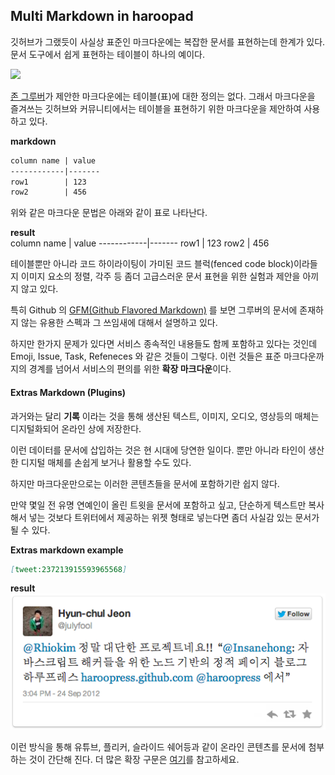 ## Multi Markdown in haroopad

깃허브가 그랬듯이 사실상 표준인 마크다운에는 복잡한 문서를 표현하는데 한계가 있다. 문서 도구에서 쉽게 표현하는 테이블이 하나의 예이다. 

![](http://media02.dconstruct.org/2010-0008/i/speakers/profile/john-gruber.jpg)

[존 그루버][gruber]가 제안한 마크다운에는 테이블(표)에 대한 정의는 없다. 그래서 마크다운을 즐겨쓰는 깃허브와 커뮤니티에서는 테이블을 표현하기 위한 마크다운을 제안하여 사용하고 있다.

**markdown**  
```markdown
column name | value
------------|-------
row1        | 123
row2        | 456
```

위와 같은 마크다운 문법은 아래와 같이 표로 나타난다.

**result**  
column name | value
------------|-------
row1        | 123
row2        | 456

테이블뿐만 아니라 코드 하이라이팅이 가미된 코드 블럭(fenced code block)이라들지 이미지 요소의 정렬, 각주 등 좀더 고급스러운 문서 표현을 위한 실험과 제안을 아끼지 않고 있다.

특히 Github 의 [GFM(Github Flavored Markdown)](https://help.github.com/articles/github-flavored-markdown) 를 보면 그루버의 문서에 존재하지 않는 유용한 스펙과 그 쓰임새에 대해서 설명하고 있다.

하지만 한가지 문제가 있다면 서비스 종속적인 내용들도 함께 포함하고 있다는 것인데 Emoji, Issue, Task, Refeneces 와 같은 것들이 그렇다.  이런 것들은 표준 마크다운까지의 경계를 넘어서 서비스의 편의를 위한 **확장 마크다운**이다.

#### Extras Markdown (Plugins)

과거와는 달리 **기록** 이라는 것을 통해 생산된 텍스트, 이미지, 오디오, 영상등의 매체는 디지털화되어 온라인 상에 저장한다.

이런 데이터를 문서에 삽입하는 것은 현 시대에 당연한 일이다. 뿐만 아니라 타인이 생산한 디지털 매체를 손쉽게 보거나 활용할 수도 있다.

하지만 마크다운만으로는 이러한 콘텐츠들을 문서에 포함하기란 쉽지 않다. 

만약 몇일 전 유명 연예인이 올린 트윗을 문서에 포함하고 싶고, 단순하게 텍스트만 복사해서 넣는 것보다 트위터에서 제공하는 위젯 형태로 넣는다면 좀더 사실감 있는 문서가 될 수 있다.

**Extras markdown example**  
```markdown
[tweet:237213915593965568]
```

**result**  
![](images/002.png)

이런 방식을 통해 유튜브, 플리커, 슬라이드 쉐어등과 같이 온라인 콘텐츠를 문서에 첨부 하는 것이 간단해 진다.  더 많은 확장 구문은 [여기](http://haroopress.com/post/support-plugins/)를 참고하세요.


[gruber]: http://en.wikipedia.org/wiki/John_Gruber